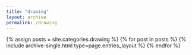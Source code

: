 ```yaml
---
title: "drawing"
layout: archive
permalink: /drawing
---
```



{% assign posts = site.categories.drawing %}
{% for post in posts %} {% include archive-single.html type=page.entries_layout %} {% endfor %}